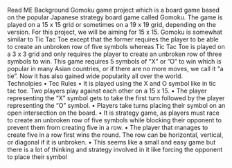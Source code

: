 Read ME 
Background
Gomoku game  project which is a board game based on the popular Japanese strategy board game called Gomoku. The game is played on a 15 x 15 grid or sometimes on a 19 x 19 grid, depending on the version. For this project, we will be aiming for 15 x 15. Gomoku is somewhat similar to Tic Tac Toe except that the former requires the player to be able to create an unbroken row of five symbols whereas Tic Tac Toe is played on a 3 x 3 grid and only requires the player to create an unbroken row of three symbols to win. This game requires 5 symbols of “X” or ”O” to win which is popular in many Asian countries, or if there are no more moves, we  call  it  “a  tie”.  Now  it  has  also  gained  wide  popularity  all  over  the  world.  
Technolpies
•	Tec
Rules
    • It is played using the X and O symbol like in tic tac toe. Two players play against each other on a 15 x 15.
    • The player representing the “X” symbol gets to take the first turn followed by the player representing  the  “O” symbol. 
    • Players take turns placing their symbol on an open intersection on the board. 
    • It is strategy game, as players must race to create an unbroken row of five symbols while blocking their opponent to prevent them from creating five in a row. 
    • The player that manages to create five in a row first wins the round. The row can be horizontal, vertical, or diagonal if it is unbroken. 
    • This seems like a small and easy game but there is a lot of thinking and strategy involved in it like forcing the opponent to place their symbol 